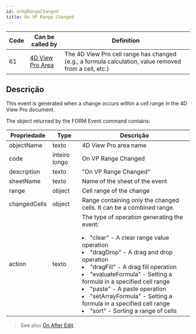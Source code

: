 ```yaml
---
id: onVpRangeChanged
title: On VP Range Changed
---
```


| Code | Can be called by                                        | Definition                                                                                            |
| ---- | ------------------------------------------------------- | ----------------------------------------------------------------------------------------------------- |
| 61   | [4D View Pro Area](FormObjects/viewProArea_overview.md) | The 4D View Pro cell range has changed (e.g., a formula calculation, value removed from a cell, etc.) |


## Descrição


This event is generated when a change occurs within a cell range in the 4D View Pro document.

The object returned by the FORM Event command contains:

| Propriedade  | Type          | Descrição                                                                                                                                                                                                                                                                    |
| ------------ | ------------- | ---------------------------------------------------------------------------------------------------------------------------------------------------------------------------------------------------------------------------------------------------------------------------- |
| objectName   | texto         | 4D View Pro area name                                                                                                                                                                                                                                                        |
| code         | inteiro longo | On VP Range Changed                                                                                                                                                                                                                                                          |
| description  | texto         | "On VP Range Changed"                                                                                                                                                                                                                                                        |
| sheetName    | texto         | Name of the sheet of the event                                                                                                                                                                                                                                               |
| range        | object        | Cell range of the change                                                                                                                                                                                                                                                     |
| changedCells | object        | Range containing only the changed cells. It can be a combined range.                                                                                                                                                                                                         |
| action       | texto         | The type of operation generating the event:<p><p><li>"clear" - A clear range value operation</li><li>"dragDrop" - A drag and drop operation</li><li>"dragFill" - A drag fill operation</li><li>"evaluateFormula" - Setting a formula in a specified cell range</li><li>"paste" - A paste operation</li><li>"setArrayFormula" - Setting a formula in a specified cell range</li><li>"sort" - Sorting a range of cells</li> |
> See also [On After Edit](onAfterEdit.md).	
